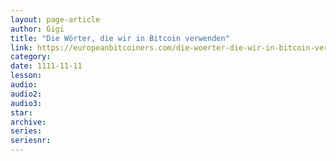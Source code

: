 ```yaml
---
layout: page-article
author: Gigi
title: "Die Wörter, die wir in Bitcoin verwenden"
link: https://europeanbitcoiners.com/die-woerter-die-wir-in-bitcoin-verwenden/
category: 
date: 1111-11-11
lesson: 
audio: 
audio2: 
audio3: 
star: 
archive: 
series: 
seriesnr: 
---
```


